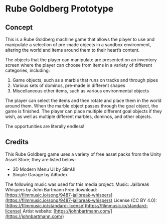 # Rube Goldberg Prototype

## Concept

This is a Rube Goldberg machine game that allows the player to use and manipulate a selection of pre-made objects in a sandbox environment, altering the world and items around them to their heart’s content.

The objects that the player can manipulate are presented on an inventory screen where the player can choose from items in a variety of different categories, including:

1) Game objects, such as a marble that runs on tracks and through pipes
2) Various sets of dominos, pre-made in different shapes
3) Miscellaneous other items, such as various environmental objects

The player can select the items and then rotate and place them in the world around them. When the marble object passes through the goal object, the game is finished. The player can place multiple different goal objects if they wish, as well as multiple different marbles, dominos, and other objects.

The opportunities are literally endless!

## Credits

This Rube Goldberg game uses a variety of free asset packs from the Unity Asset Store; they are listed below:

- 3D Modern Menu UI by SlimUI
- Simple Garage by AiKodex

The following music was used for this media project:
Music: Jailbreak Whispers by John Bartmann
Free download: [https://filmmusic.io/song/9487-jailbreak-whispers](https://filmmusic.io/song/9487-jailbreak-whispers)
License (CC BY 4.0): [https://filmmusic.io/standard-license](https://filmmusic.io/standard-license)
Artist website: [https://johnbartmann.com/](https://johnbartmann.com/)
